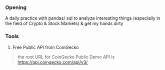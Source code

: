 ### Opening
A daily practice with pandas/ sql to analyze interesting things (especially in the field of Crypto & Stock Markets) & get my hands dirty

### Tools
1. Free Public API from CoinGecko 
>the root URL for CoinGecko Public Demo API is https://api.coingecko.com/api/v3/

